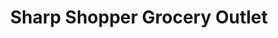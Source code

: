 ---
title: "Sharp Shopper Grocery Outlet"
url: /winchester/sharp-shopper-grocery-outlet/
shop: supermarket
---
